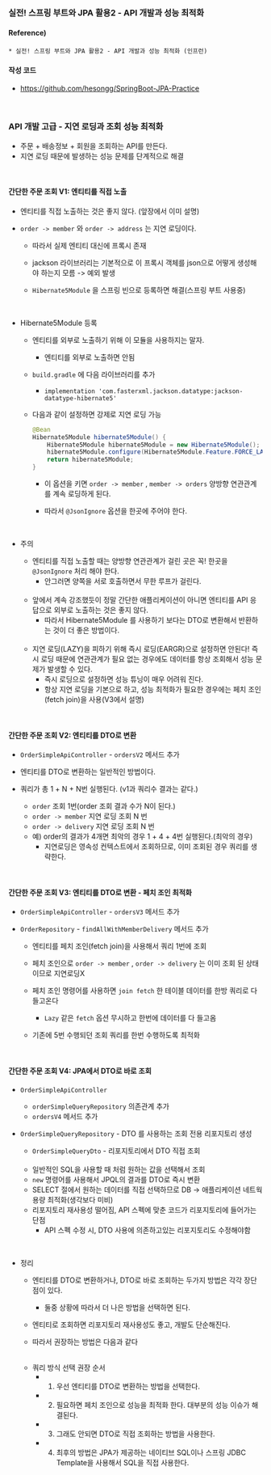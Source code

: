 ### 실전! 스프링 부트와 JPA 활용2 - API 개발과 성능 최적화

#### Reference) 
	* 실전! 스프링 부트와 JPA 활용2 - API 개발과 성능 최적화 (인프런)

#### 작성 코드
- https://github.com/hesongg/SpringBoot-JPA-Practice

<br>

### API 개발 고급 - 지연 로딩과 조회 성능 최적화

- 주문 + 배송정보 + 회원을 조회하는 API를 만든다.
- 지연 로딩 때문에 발생하는 성능 문제를 단계적으로 해결

<br>

#### 간단한 주문 조회 V1: 엔티티를 직접 노출

- 엔티티를 직접 노출하는 것은 좋지 않다. (앞장에서 이미 설명)

- ```order -> member``` 와 ```order -> address``` 는 지연 로딩이다. 
	- 따라서 실제 엔티티 대신에 프록시 존재
	
	- jackson 라이브러리는 기본적으로 이 프록시 객체를 json으로 어떻게 생성해야 하는지 모름 -> 예외 발생

	- ```Hibernate5Module``` 을 스프링 빈으로 등록하면 해결(스프링 부트 사용중)

<br>

- Hibernate5Module 등록
	- 엔티티를 외부로 노출하기 위해 이 모듈을 사용하지는 말자.
		- 엔티티를 외부로 노출하면 안됨
	
	- ```build.gradle``` 에 다음 라이브러리를 추가
		- ```implementation 'com.fasterxml.jackson.datatype:jackson-datatype-hibernate5'```

	- 다음과 같이 설정하면 강제로 지연 로딩 가능
		```java
		@Bean
		Hibernate5Module hibernate5Module() {
			Hibernate5Module hibernate5Module = new Hibernate5Module();
			hibernate5Module.configure(Hibernate5Module.Feature.FORCE_LAZY_LOADING, true);
			return hibernate5Module;
		}
		```
		
		- 이 옵션을 키면 ```order -> member``` , 
			```member -> orders``` 양방향 연관관계를 계속 로딩하게 된다. 
		
		- 따라서 ```@JsonIgnore``` 옵션을 한곳에 주어야 한다.

<br>

- 주의
	- 엔티티를 직접 노출할 때는 양방향 연관관계가 걸린 곳은 꼭! 한곳을 ```@JsonIgnore``` 처리 해야 한다.
		- 안그러면 양쪽을 서로 호출하면서 무한 루프가 걸린다. 

	<br>

	- 앞에서 계속 강조했듯이 정말 간단한 애플리케이션이 아니면 엔티티를 API 응답으로 외부로 노출하는 것은 좋지 않다. 
		- 따라서 Hibernate5Module 를 사용하기 보다는 DTO로 변환해서 반환하는 것이 더 좋은 방법이다.

	<br>
	
	- 지연 로딩(LAZY)을 피하기 위해 즉시 로딩(EARGR)으로 설정하면 안된다! 즉시 로딩 때문에 연관관계가 필요 없는 경우에도 데이터를 항상 조회해서 성능 문제가 발생할 수 있다. 
		- 즉시 로딩으로 설정하면 성능 튜닝이 매우 어려워 진다.
		- 항상 지연 로딩을 기본으로 하고, 성능 최적화가 필요한 경우에는 페치 조인(fetch join)을 사용(V3에서 설명)

<br>

#### 간단한 주문 조회 V2: 엔티티를 DTO로 변환

- ```OrderSimpleApiController``` - ```ordersV2``` 메서드 추가

- 엔티티를 DTO로 변환하는 일반적인 방법이다.

- 쿼리가 총 1 + N + N번 실행된다. (v1과 쿼리수 결과는 같다.)
	- ```order``` 조회 1번(order 조회 결과 수가 N이 된다.)
	- ```order -> member``` 지연 로딩 조회 N 번
	- ```order -> delivery``` 지연 로딩 조회 N 번
	- 예) order의 결과가 4개면 최악의 경우 1 + 4 + 4번 실행된다.(최악의 경우)
		- 지연로딩은 영속성 컨텍스트에서 조회하므로, 이미 조회된 경우 쿼리를 생략한다.

<br>

#### 간단한 주문 조회 V3: 엔티티를 DTO로 변환 - 페치 조인 최적화

- ```OrderSimpleApiController``` - ```ordersV3``` 메서드 추가

- ```OrderRepository``` - ```findAllWithMemberDelivery``` 메서드 추가
	- 엔티티를 페치 조인(fetch join)을 사용해서 쿼리 1번에 조회
	- 페치 조인으로 ```order -> member``` , ```order -> delivery``` 는 이미 조회 된 상태 이므로 지연로딩X

	- 페치 조인 명령어를 사용하면 ```join fetch``` 한 테이블 데이터를 한방 쿼리로 다 들고온다
		- ```Lazy``` 같은 ```fetch``` 옵션 무시하고 한번에 데이터를 다 들고옴

	- 기존에 5번 수행되던 조회 쿼리를 한번 수행하도록 최적화

<br>

#### 간단한 주문 조회 V4: JPA에서 DTO로 바로 조회

- ```OrderSimpleApiController ```
	- ```orderSimpleQueryRepository``` 의존관계 추가
	- ```ordersV4``` 메서드 추가
	
- ```OrderSimpleQueryRepository``` - DTO 를 사용하는 조회 전용 리포지토리 생성
	- ```OrderSimpleQueryDto``` - 리포지토리에서 DTO 직접 조회
	
	<br>
	
	- 일반적인 SQL을 사용할 때 처럼 원하는 값을 선택해서 조회
	- ```new``` 명령어를 사용해서 JPQL의 결과를 DTO로 즉시 변환
	- SELECT 절에서 원하는 데이터를 직접 선택하므로 DB -> 애플리케이션 네트웍 용량 최적화(생각보다 미비)
	- 리포지토리 재사용성 떨어짐, API 스펙에 맞춘 코드가 리포지토리에 들어가는 단점
		- API 스펙 수정 시, DTO 사용에 의존하고있는 리포지토리도 수정해야함

<br>

- 정리
	- 엔티티를 DTO로 변환하거나, DTO로 바로 조회하는 두가지 방법은 각각 장단점이 있다. 
		- 둘중 상황에 따라서 더 나은 방법을 선택하면 된다. 
	
	- 엔티티로 조회하면 리포지토리 재사용성도 좋고, 개발도 단순해진다.
	
	- 따라서 권장하는 방법은 다음과 같다
	
	<br>
	
	- 쿼리 방식 선택 권장 순서
		- 1. 우선 엔티티를 DTO로 변환하는 방법을 선택한다.
		- 2. 필요하면 페치 조인으로 성능을 최적화 한다. 대부분의 성능 이슈가 해결된다.
		- 3. 그래도 안되면 DTO로 직접 조회하는 방법을 사용한다.
		- 4. 최후의 방법은 JPA가 제공하는 네이티브 SQL이나 스프링 JDBC Template을 사용해서 SQL을 직접 사용한다.

<br>
